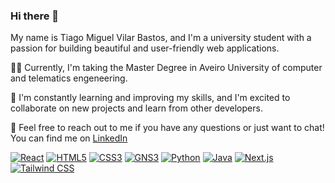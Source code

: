 ### Hi there 👋

My name is Tiago Miguel Vilar Bastos, and I'm a university student with a passion for building beautiful and user-friendly web applications. 

👨‍💻 Currently, I'm taking the Master Degree in Aveiro University of computer and telematics engeneering. 

🌱 I'm constantly learning and improving my skills, and I'm excited to collaborate on new projects and learn from other developers. 

💬 Feel free to reach out to me if you have any questions or just want to chat! You can find me on [LinkedIn](https://www.linkedin.com/in/[tiago-vilar-85a753134/)

[![React](https://img.shields.io/badge/-React-61DAFB?logo=react&logoColor=white&style=flat)](https://reactjs.org/)
[![HTML5](https://img.shields.io/badge/-HTML5-E34F26?logo=html5&logoColor=white&style=flat)](https://developer.mozilla.org/en-US/docs/Web/Guide/HTML/HTML5)
[![CSS3](https://img.shields.io/badge/-CSS3-1572B6?logo=css3&logoColor=white&style=flat)](https://developer.mozilla.org/en-US/docs/Web/CSS)
[![GNS3](https://img.shields.io/badge/-GNS3-209CEE?logo=GNS3&logoColor=white&style=flat)](https://www.gns3.com/)
[![Python](https://img.shields.io/badge/-Python-3776AB?logo=Python&logoColor=white&style=flat)](https://www.python.org/)
[![Java](https://img.shields.io/badge/-Java-007396?logo=Java&logoColor=white&style=flat)](https://www.java.com/)
[![Next.js](https://img.shields.io/badge/-Next.js-000000?logo=Next.js&logoColor=white&style=flat)](https://nextjs.org/)
[![Tailwind CSS](https://img.shields.io/badge/-Tailwind%20CSS-38B2AC?logo=Tailwind%20CSS&logoColor=white&style=flat)](https://tailwindcss.com/)


